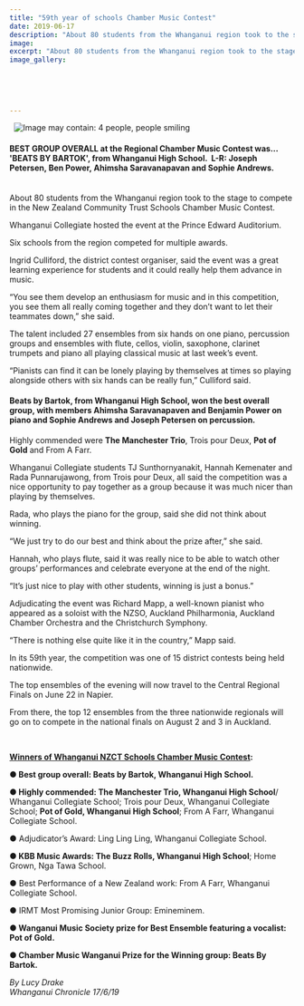 ```yaml
---
title: "59th year of schools Chamber Music Contest"
date: 2019-06-17
description: "About 80 students from the Whanganui region took to the stage to compete in the NZCT Schools Chamber Music Contest..."
image: 
excerpt: "About 80 students from the Whanganui region took to the stage to compete in the NZCT Schools Chamber Music Contest."
image_gallery:
    
    
    
    
    
---
```


<p>&nbsp;&nbsp;<img src="https://scontent-syd2-1.xx.fbcdn.net/v/t1.0-9/64744339_2263229387059560_661104589088489472_n.jpg?_nc_cat=108&amp;_nc_ht=scontent-syd2-1.xx&amp;oh=84e97de48a92798724ec01b57f6b2573&amp;oe=5D870638" alt="Image may contain: 4 people, people smiling" /></p>
<h4 data-bind="text: $data"><span>BEST GROUP OVERALL at the Regional Chamber Music Contest was... 'BEATS BY BARTOK', from Whanganui High School.&nbsp; L-R: <span>Joseph Petersen,&nbsp;<span>Ben Power,&nbsp;</span></span><span>Ahimsha Saravanapavan and Sophie Andrews.</span></span></h4>
<p data-bind="text: $data"><br />About 80 students from the Whanganui region took to the stage to compete in the New Zealand Community Trust Schools Chamber Music Contest.</p>
<p data-bind="text: $data">Whanganui Collegiate hosted the event at the Prince Edward Auditorium.</p>
<p data-bind="text: $data">Six schools from the region competed for multiple awards.</p>
<p data-bind="text: $data">Ingrid Culliford, the district contest organiser, said the event was a great learning experience for students and it could really help them advance in music.</p>
<p data-bind="text: $data">&ldquo;You see them develop an enthusiasm for music and in this competition, you see them all really coming together and they don&rsquo;t want to let their teammates down,&rdquo; she said.</p>
<p data-bind="text: $data">The talent included 27 ensembles from six hands on one piano, percussion groups and ensembles with flute, cellos, violin, saxophone, clarinet trumpets and piano all playing classical music at last week&rsquo;s event.</p>
<p data-bind="text: $data">&ldquo;Pianists can find it can be lonely playing by themselves at times so playing alongside others with six hands can be really fun,&rdquo; Culliford said.</p>
<h4 data-bind="text: $data"><strong>Beats by Bartok, from Whanganui High School, won the best overall group, with members Ahimsha Saravanapaven and Benjamin Power on piano and Sophie Andrews and Joseph Petersen on percussion.</strong></h4>
<p data-bind="text: $data">Highly commended were <strong>The Manchester Trio</strong>, Trois pour Deux, <strong>Pot of Gold</strong> and From A Farr.</p>
<p data-bind="text: $data">Whanganui Collegiate students TJ Sunthornyanakit, Hannah Kemenater and Rada Punnarujawong, from Trois pour Deux, all said the competition was a nice opportunity to pay together as a group because it was much nicer than playing by themselves.</p>
<p data-bind="text: $data">Rada, who plays the piano for the group, said she did not think about winning.</p>
<p data-bind="text: $data">&ldquo;We just try to do our best and think about the prize after,&rdquo; she said.</p>
<p data-bind="text: $data">Hannah, who plays flute, said it was really nice to be able to watch other groups&rsquo; performances and celebrate everyone at the end of the night.</p>
<p data-bind="text: $data">&ldquo;It&rsquo;s just nice to play with other students, winning is just a bonus.&rdquo;</p>
<p data-bind="text: $data">Adjudicating the event was Richard Mapp, a well-known pianist who appeared as a soloist with the NZSO, Auckland Philharmonia, Auckland Chamber Orchestra and the Christchurch Symphony.</p>
<p data-bind="text: $data">&ldquo;There is nothing else quite like it in the country,&rdquo; Mapp said.</p>
<p data-bind="text: $data">In its 59th year, the competition was one of 15 district contests being held nationwide.</p>
<p data-bind="text: $data">The top ensembles of the evening will now travel to the Central Regional Finals on June 22 in Napier.</p>
<p data-bind="text: $data">From there, the top 12 ensembles from the three nationwide regionals will go on to compete in the national finals on August 2 and 3 in Auckland.</p>
<p data-bind="text: $data">&nbsp;</p>
<p><strong><span style="text-decoration: underline;">Winners of Whanganui NZCT Schools Chamber Music Contest</span>:</strong></p>
<p data-bind="text: $data"><strong>● Best group overall: Beats by Bartok, Whanganui High School.</strong></p>
<p data-bind="text: $data"><strong>● Highly commended: The Manchester Trio, Whanganui High School</strong>/ Whanganui Collegiate School; Trois pour Deux, Whanganui Collegiate School; <strong>Pot of Gold, Whanganui High School</strong>; From A Farr, Whanganui Collegiate School.</p>
<p data-bind="text: $data">● Adjudicator&rsquo;s Award: Ling Ling Ling, Whanganui Collegiate School.</p>
<p data-bind="text: $data"><strong>● KBB Music Awards: The Buzz Rolls, Whanganui High School</strong>; Home Grown, Nga Tawa School.</p>
<p data-bind="text: $data">● Best Performance of a New Zealand work: From A Farr, Whanganui Collegiate School.</p>
<p data-bind="text: $data">● IRMT Most Promising Junior Group: Emineminem.</p>
<p data-bind="text: $data"><strong>● Wanganui Music Society prize for Best Ensemble featuring a vocalist: Pot of Gold.</strong></p>
<p data-bind="text: $data"><strong>● Chamber Music Wanganui Prize for the Winning group: Beats By Bartok.</strong>&nbsp;</p>
<p><em>By Lucy Drake</em><br /><em>Whanganui Chronicle 17/6/19</em></p>

